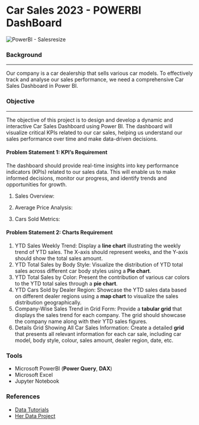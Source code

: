 # Car Sales 2023 - POWERBI DashBoard

![PowerBI - Salesresize](https://github.com/TeniOT/Year-End_Car-Sales-Dashboard/assets/164643376/e9a4efc0-9ad5-46d0-8213-4f4ebc9c7c7e)


### Background
----
Our company is a car dealership that sells various car models. To effectively track and analyse our sales performance, we need a comprehensive Car Sales Dashboard in Power BI. 

### Objective
----
The objective of this project is to design and develop a dynamic and interactive Car Sales Dashboard using Power BI. The dashboard will visualize critical KPIs related to our car sales, helping us understand our sales performance over time and make data-driven decisions.

#### Problem Statement 1: KPI’s Requirement
The dashboard should provide real-time insights into key performance indicators (KPIs) related to our sales data. This will enable us to make informed decisions, monitor our progress, and identify trends and opportunities for growth.

1.	Sales Overview:

2.	Average Price Analysis:

3.	Cars Sold Metrics:

#### Problem Statement 2: Charts Requirement

1.	YTD Sales Weekly Trend: Display a **line chart** illustrating the weekly trend of YTD sales. The X-axis should represent weeks, and the Y-axis should show the total sales amount.
2.	YTD Total Sales by Body Style: Visualize the distribution of YTD total sales across different car body styles using a **Pie chart**.
3.	YTD Total Sales by Color: Present the contribution of various car colors to the YTD total sales through a **pie chart**.
4.	YTD Cars Sold by Dealer Region: Showcase the YTD sales data based on different dealer regions using a **map chart** to visualize the sales distribution geographically.
5.	Company-Wise Sales Trend in Grid Form: Provide a **tabular grid** that displays the sales trend for each company. The grid should showcase the company name along with their YTD sales figures.
6.	Details Grid Showing All Car Sales Information: Create a detailed **grid** that presents all relevant information for each car sale, including car model, body style, colour, sales amount, dealer region, date, etc.


### Tools
- Microsoft PowerBI (**Power Query**, **DAX**)
- Microsoft Excel
- Jupyter Notebook


### References
- [Data Tutorials](https://www.youtube.com/watch?v=aK7M0gAR_sg)
- [Her Data Project](https://www.youtube.com/watch?v=0N9xekdKCwk&t=1572s)
